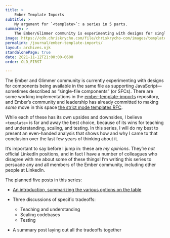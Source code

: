 ```yaml
---
title: >
    Ember Template Imports
subtitle: >
    My argument for `<template>`: a series in 5 parts.
summary: >
    The Ember/Glimmer community is experimenting with designs for single-file-components. This series is a deep dive and extended argument for the `<template>` design over alternatives.
image: https://cdn.chriskrycho.com/file/chriskrycho-com/images/template-imports-demo.png
permalink: /journal/ember-template-imports/
layout: archives.njk
standalonePage: true
date: 2021-11-12T21:00:00-0600
order: OLD_FIRST

---
```


The Ember and Glimmer community is currently experimenting with designs for components being available in the same file as supporting JavaScript—sometimes described as “single-file components” (or <abbr>SFC</abbr>s). There are some working implementations in the [ember-template-imports][eti] repository, and Ember’s community and leadership has already committed to making *some* move in this space [the strict mode templates <abbr title="request for comments">RFC</abbr>][strict].

[eti]: https://github.com/ember-template-imports/ember-template-imports
[strict]: https://emberjs.github.io/rfcs/0496-handlebars-strict-mode.html

While each of these has its own upsides and downsides, I believe `<template>` is far and away the best choice, because of its wins for teaching and understanding, scaling, and testing. In this series, I will do my best to present an even-handed analysis that shows how and why I came to that conclusion over the last few years of thinking about it.

<div class='note'>  

It’s important to say before I jump in: these are *my opinions*. They’re *not* official LinkedIn positions, and in fact I have a number of colleagues who disagree with me about some of these things! I’m writing this series to persuade any and all members of the Ember community, including other people at LinkedIn.

</div>

The planned five posts in this series:

- [An introduction, summarizing the various options on the table](./part-1/)

- Three discussions of specific tradeoffs:
    - Teaching and understanding
    - Scaling codebases
    - Testing

- A summary post laying out all the tradeoffs together

